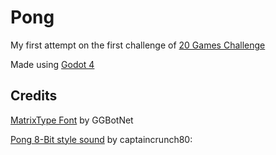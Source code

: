 # Pong

My first attempt on the first challenge of [20 Games Challenge](https://20_games_challenge.gitlab.io/)

Made using [Godot 4](https://godotengine.org/)

## Credits

[MatrixType Font](https://www.fontspace.com/matrixtype-font-f125326) by GGBotNet

[Pong 8-Bit style sound](https://opengameart.org/content/3-ping-pong-sounds-8-bit-style) by captaincrunch80: 
